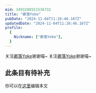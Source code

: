 ```yaml
---
mid: 3493280551536732
title: "卿落Yoke"
pubDate: "2024-11-04T11:26:46.167Z"
updatedDate: "2024-11-04T11:26:46.167Z"
profile:
  {
    Nickname: ["卿落Yoke"],
  }
---
```


关注[卿落Yoke](https://space.bilibili.com/3493280551536732)谢谢喵~ 关注[卿落Yoke](https://space.bilibili.com/3493280551536732)谢谢喵~

## 此条目有待补充
你可以在[这里](https://github.com/Yuhanawa/VTuber.ICU-Content/edit/master/v/卿落Yoke/index.md)编辑本文
